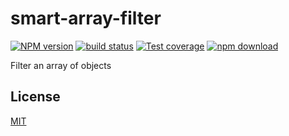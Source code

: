# smart-array-filter

  [![NPM version][npm-image]][npm-url]
  [![build status][travis-image]][travis-url]
  [![Test coverage][coveralls-image]][coveralls-url]
  [![npm download][download-image]][download-url]

Filter an array of objects

## License

  [MIT](./LICENSE)

[npm-image]: https://img.shields.io/npm/v/smart-array-filter.svg?style=flat-square
[npm-url]: https://www.npmjs.com/package/smart-array-filter
[travis-image]: https://img.shields.io/travis/cheminfo-js/smart-array-filter/master.svg?style=flat-square
[travis-url]: https://travis-ci.org/cheminfo-js/smart-array-filter
[coveralls-image]: https://img.shields.io/coveralls/cheminfo-js/smart-array-filter.svg?style=flat-square
[coveralls-url]: https://coveralls.io/github/cheminfo-js/smart-array-filter
[download-image]: https://img.shields.io/npm/dm/smart-array-filter.svg?style=flat-square
[download-url]: https://www.npmjs.com/package/smart-array-filter
